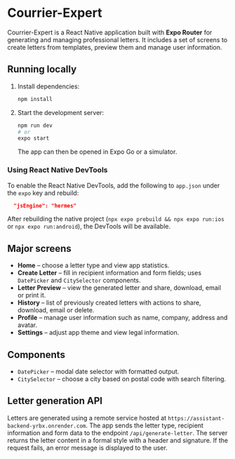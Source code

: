 # Courrier-Expert

Courrier-Expert is a React Native application built with **Expo Router** for generating and managing professional letters. It includes a set of screens to create letters from templates, preview them and manage user information.

## Running locally

1. Install dependencies:

   ```bash
   npm install
   ```

2. Start the development server:

   ```bash
   npm run dev
   # or
   expo start
   ```

   The app can then be opened in Expo Go or a simulator.

### Using React Native DevTools

To enable the React Native DevTools, add the following to `app.json` under the `expo` key and rebuild:

```json
  "jsEngine": "hermes"
```

After rebuilding the native project (`npx expo prebuild && npx expo run:ios` or `npx expo run:android`), the DevTools will be available.

## Major screens

- **Home** – choose a letter type and view app statistics.
- **Create Letter** – fill in recipient information and form fields; uses `DatePicker` and `CitySelector` components.
- **Letter Preview** – view the generated letter and share, download, email or print it.
- **History** – list of previously created letters with actions to share, download, email or delete.
- **Profile** – manage user information such as name, company, address and avatar.
- **Settings** – adjust app theme and view legal information.

## Components

- `DatePicker` – modal date selector with formatted output.
- `CitySelector` – choose a city based on postal code with search filtering.

## Letter generation API

Letters are generated using a remote service hosted at
`https://assistant-backend-yrbx.onrender.com`. The app sends the letter type,
recipient information and form data to the endpoint `/api/generate-letter`. The
server returns the letter content in a formal style with a header and
signature. If the request fails, an error message is displayed to the user.

